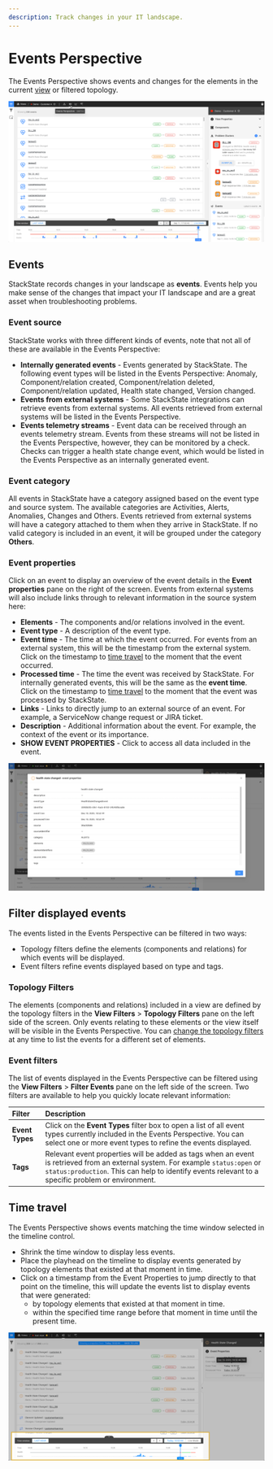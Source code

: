 ```yaml
---
description: Track changes in your IT landscape.
---
```


# Events Perspective

The Events Perspective shows events and changes for the elements in the current [view](/use/views/README.md) or filtered topology. 

![The Events Perspective](/.gitbook/assets/event-perspective.png)

## Events

StackState records changes in your landscape as **events**. Events help you make sense of the changes that impact your IT landscape and are a great asset when troubleshooting problems. 

### Event source

StackState works with three different kinds of events, note that not all of these are available in the Events Perspective:

- **Internally generated events** - Events generated by StackState. The following event types will be listed in the Events Perspective: Anomaly, Component/relation created, Component/relation deleted, Component/relation updated, Health state changed, Version changed.
- **Events from external systems** - Some StackState integrations can retrieve events from external systems. All events retrieved from external systems will be listed in the Events Perspective.
- **Events telemetry streams** - Event data can be received through an events telemetry stream. Events from these streams will not be listed in the Events Perspective, however, they can be monitored by a check. Checks can trigger a health state change event, which would be listed in the Events Perspective as an internally generated event.

### Event category

All events in StackState have a category assigned based on the event type and source system. The available categories are Activities, Alerts, Anomalies, Changes and Others. Events retrieved from external systems will have a category attached to them when they arrive in StackState. If no valid category is included in an event, it will be grouped under the category **Others**. 

### Event properties

Click on an event to display an overview of the event details in the **Event properties** pane on the right of the screen. Events from external systems will also include links through to relevant information in the source system here:

- **Elements** - The components and/or relations involved in the event.
- **Event type** - A description of the event type.
- **Event time** - The time at which the event occurred. For events from an external system, this will be the timestamp from the external system. Click on the timestamp to [time travel](#time-travel) to the moment that the event occurred.
- **Processed time** - The time the event was received by StackState. For internally generated events, this will be the same as the **event time**. Click on the timestamp to [time travel](#time-travel) to the moment that the event was processed by StackState.
- **Links** - Links to directly jump to an external source of an event. For example, a ServiceNow change request or JIRA ticket.
- **Description** - Additional information about the event. For example, the context of the event or its importance.
- **SHOW EVENT PROPERTIES** - Click to access all data included in the event.
 
![Event properties](/.gitbook/assets/v42_event-properties.png)

## Filter displayed events

The events listed in the Events Perspective can be filtered in two ways: 

- Topology filters define the elements (components and relations) for which events will be displayed.
- Event filters refine events displayed based on type and tags. 

### Topology Filters

The elements (components and relations) included in a view are defined by the topology filters in the **View Filters** > **Topology Filters** pane on the left side of the screen. Only events relating to these elements or the view itself will be visible in the Events Perspective. You can [change the topology filters](/use/views/filters.md) at any time to list the events for a different set of elements. 

### Event filters

The list of events displayed in the Events Perspective can be filtered using the **View Filters** > **Filter Events** pane on the left side of the screen. Two filters are available to help you quickly locate relevant information:

| Filter | Description |
|:---|:---|
| **Event Types** | Click on the **Event Types** filter box to open a list of all event types currently included in the Events Perspective. You can select one or more event types to refine the events displayed. |
| **Tags** | Relevant event properties will be added as tags when an event is retrieved from an external system. For example `status:open` or `status:production`. This can help to identify events relevant to a specific problem or environment.  |

## Time travel

The Events Perspective shows events matching the time window selected in the timeline control. 

- Shrink the time window to display less events. 
- Place the playhead on the timeline to display events generated by topology elements that existed at that moment in time.
- Click on a timestamp from the Event Properties to jump directly to that point on the timeline, this will update the events list to display events that were generated:
    - by topology elements that existed at that moment in time.
    - within the specified time range before that moment in time until the present time.

![Time window](/.gitbook/assets/v42_time-window.png)